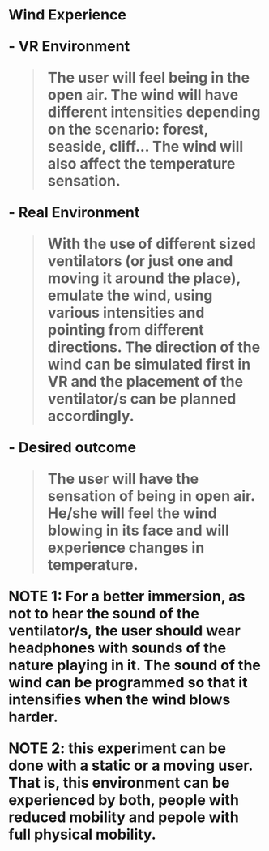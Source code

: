 **<H1>Wind Experience**

**- VR Environment**
>The user will feel being in the open air. The wind will have different intensities 
depending on the scenario: forest, seaside, cliff... The wind will also affect the temperature sensation.

**- Real Environment**
>With the use of different sized ventilators (or just one and moving it around the place), emulate the wind, using various intensities and pointing from different directions. 
The direction of the wind can be simulated first in VR and 
the placement of the ventilator/s can be planned accordingly.

**- Desired outcome**
>The user will have the sensation of being in open air. He/she will feel the wind blowing in its face and will experience changes in temperature. 

**NOTE 1:** For a better immersion, as not to hear the sound of the ventilator/s, the user should wear headphones with sounds of the nature playing in it. The sound of the wind can be programmed so that it intensifies when the wind blows harder.  

**NOTE 2:** this experiment can be done with a static or a moving user. That is, this environment can be experienced by  both, people with reduced mobility and pepole with full physical mobility.